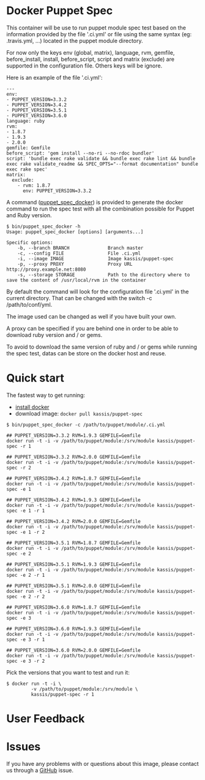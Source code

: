 # Docker Puppet Spec

This container will be use to run puppet module spec test based on the information provided by the file '.ci.yml' or file using the same syntax (eg: .travis.yml, ...) located in the puppet module directory.

For now only the keys env (global, matrix), language, rvm, gemfile, before_install, install, before_script, script and matrix (exclude) are supported in the configuration file. Others keys will be ignore.

Here is an example of the file '.ci.yml':

```
---
env:
- PUPPET_VERSION=3.3.2
- PUPPET_VERSION=3.4.2
- PUPPET_VERSION=3.5.1
- PUPPET_VERSION=3.6.0
language: ruby
rvm:
- 1.8.7
- 1.9.3
- 2.0.0
gemfile: Gemfile
before_script: 'gem install --no-ri --no-rdoc bundler'
script: 'bundle exec rake validate && bundle exec rake lint && bundle exec rake validate_readme && SPEC_OPTS="--format documentation" bundle exec rake spec'
matrix:
  exclude:
    - rvm: 1.8.7
      env: PUPPET_VERSION=3.3.2
```

A command ([puppet_spec_docker](https://github.com/juliengk/docker-puppet-spec/tree/master/bin)) is provided to generate the docker command to run the spec test with all the combination possible for Puppet and Ruby version.

```
$ bin/puppet_spec_docker -h
Usage: puppet_spec_docker [options] [arguments...]

Specific options:
    -b, --branch BRANCH              Branch master
    -c, --config FILE                File .ci.yml
    -i, --image IMAGE                Image kassis/puppet-spec
    -p, --proxy PROXY                Proxy URL http://proxy.example.net:8080
    -s, --storage STORAGE            Path to the directory where to save the content of /usr/local/rvm in the container
```

By default the command will look for the configuration file '.ci.yml' in the current directory. That can be changed with the switch -c /path/to/conf/yml.

The image used can be changed as well if you have built your own.

A proxy can be specified if you are behind one in order to be able to download ruby version and / or gems.

To avoid to download the same version of ruby and / or gems while running the spec test, datas can be store on the docker host and reuse.

# Quick start

The fastest way to get running:

 * [install docker](https://docs.docker.com/installation/#installation)
 * download image: `docker pull kassis/puppet-spec`



```
$ bin/puppet_spec_docker -c /path/to/puppet/module/.ci.yml
```

```
## PUPPET_VERSION=3.3.2 RVM=1.9.3 GEMFILE=Gemfile
docker run -t -i -v /path/to/puppet/module:/srv/module kassis/puppet-spec -r 1

## PUPPET_VERSION=3.3.2 RVM=2.0.0 GEMFILE=Gemfile
docker run -t -i -v /path/to/puppet/module:/srv/module kassis/puppet-spec -r 2

## PUPPET_VERSION=3.4.2 RVM=1.8.7 GEMFILE=Gemfile
docker run -t -i -v /path/to/puppet/module:/srv/module kassis/puppet-spec -e 1

## PUPPET_VERSION=3.4.2 RVM=1.9.3 GEMFILE=Gemfile
docker run -t -i -v /path/to/puppet/module:/srv/module kassis/puppet-spec -e 1 -r 1

## PUPPET_VERSION=3.4.2 RVM=2.0.0 GEMFILE=Gemfile
docker run -t -i -v /path/to/puppet/module:/srv/module kassis/puppet-spec -e 1 -r 2

## PUPPET_VERSION=3.5.1 RVM=1.8.7 GEMFILE=Gemfile
docker run -t -i -v /path/to/puppet/module:/srv/module kassis/puppet-spec -e 2

## PUPPET_VERSION=3.5.1 RVM=1.9.3 GEMFILE=Gemfile
docker run -t -i -v /path/to/puppet/module:/srv/module kassis/puppet-spec -e 2 -r 1

## PUPPET_VERSION=3.5.1 RVM=2.0.0 GEMFILE=Gemfile
docker run -t -i -v /path/to/puppet/module:/srv/module kassis/puppet-spec -e 2 -r 2

## PUPPET_VERSION=3.6.0 RVM=1.8.7 GEMFILE=Gemfile
docker run -t -i -v /path/to/puppet/module:/srv/module kassis/puppet-spec -e 3

## PUPPET_VERSION=3.6.0 RVM=1.9.3 GEMFILE=Gemfile
docker run -t -i -v /path/to/puppet/module:/srv/module kassis/puppet-spec -e 3 -r 1

## PUPPET_VERSION=3.6.0 RVM=2.0.0 GEMFILE=Gemfile
docker run -t -i -v /path/to/puppet/module:/srv/module kassis/puppet-spec -e 3 -r 2
```

Pick the versions that you want to test and run it:

```
$ docker run -t -i \
         -v /path/to/puppet/module:/srv/module \
         kassis/puppet-spec -r 1
```

# User Feedback

# Issues

If you have any problems with or questions about this image, please contact us through a [GitHub](https://github.com/juliengk/docker-puppet-spec/issues) issue.
